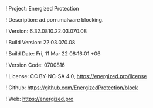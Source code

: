 ! Project: Energized Protection

! Description: ad.porn.malware blocking.

! Version: 6.32.0810.22.03.070.08

! Build Version: 22.03.070.08

! Build Date: Fri, 11 Mar 22 08:16:01 +06

! Version Code: 0700816

! License: CC BY-NC-SA 4.0, https://energized.pro/license

! Github: https://github.com/EnergizedProtection/block

! Web: https://energized.pro
